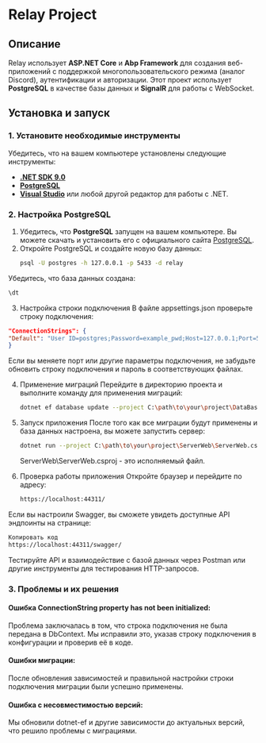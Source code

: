 ﻿# Relay Project

## Описание
Relay использует **ASP.NET Core** и **Abp Framework** для создания веб-приложений с поддержкой многопользовательского режима (аналог Discord), аутентификации и авторизации. 
Этот проект использует **PostgreSQL** в качестве базы данных и **SignalR** для работы с WebSocket.

## Установка и запуск

### 1. Установите необходимые инструменты
Убедитесь, что на вашем компьютере установлены следующие инструменты:
- [**.NET SDK 9.0**](https://dotnet.microsoft.com/download/dotnet)
- [**PostgreSQL**](https://www.postgresql.org/download/)
- [**Visual Studio**](https://visualstudio.microsoft.com/) или любой другой редактор для работы с .NET.

### 2. Настройка PostgreSQL

1. Убедитесь, что **PostgreSQL** запущен на вашем компьютере. Вы можете скачать и установить его с официального сайта [PostgreSQL](https://www.postgresql.org/download/).
2. Откройте PostgreSQL и создайте новую базу данных:
   ```bash
   psql -U postgres -h 127.0.0.1 -p 5433 -d relay
Убедитесь, что база данных создана:
   ```bash
   \dt
   ```
3. Настройка строки подключения
   В файле appsettings.json проверьте строку подключения:

```json
"ConnectionStrings": {
"Default": "User ID=postgres;Password=example_pwd;Host=127.0.0.1;Port=5433;Database=relay;Pooling=true;"
}
```
Если вы меняете порт или другие параметры подключения, не забудьте обновить строку подключения и пароль в соответствующих файлах.

4. Применение миграций
   Перейдите в директорию проекта и выполните команду для применения миграций:
   ```bash
   dotnet ef database update --project C:\path\to\your\project\DataBaseService\DataBaseService.csproj --context RelayDbContext --connection "User ID=postgres;Password=example_pwd;Host=127.0.0.1;Port=5433;Database=relay;Pooling=true;"
   ```
5. Запуск приложения
   После того как все миграции будут применены и база данных настроена, вы можете запустить сервер:
   ```bash
   dotnet run --project C:\path\to\your\project\ServerWeb\ServerWeb.csproj
   ```

   ServerWeb\ServerWeb.csproj - это исполняемый файл.   

6. Проверка работы приложения
   Откройте браузер и перейдите по адресу:

   ```bash
   https://localhost:44311/
   ```

Если вы настроили Swagger, вы сможете увидеть доступные API эндпоинты на странице:

   ```bash
   Копировать код
   https://localhost:44311/swagger/
   ```

Тестируйте API и взаимодействие с базой данных через Postman или другие инструменты для тестирования HTTP-запросов.

### 3. Проблемы и их решения

#### Ошибка ConnectionString property has not been initialized:

Проблема заключалась в том, что строка подключения не была передана в DbContext. 
Мы исправили это, указав строку подключения в конфигурации и проверив её в коде.

#### Ошибки миграции:

После обновления зависимостей и правильной настройки строки подключения миграции были успешно применены.

#### Ошибка с несовместимостью версий:

Мы обновили dotnet-ef и другие зависимости до актуальных версий, что решило проблемы с миграциями.
